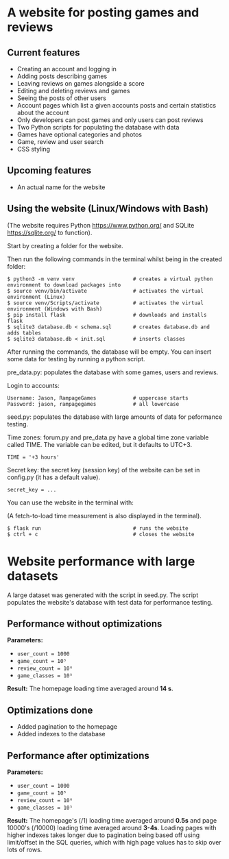 # A website for posting games and reviews

## Current features

* Creating an account and logging in
* Adding posts describing games
* Leaving reviews on games alongside a score
* Editing and deleting reviews and games
* Seeing the posts of other users
* Account pages which list a given accounts posts and certain statistics about the account
* Only developers can post games and only users can post reviews
* Two Python scripts for populating the database with data
* Games have optional categories and photos
* Game, review and user search
* CSS styling

## Upcoming features

* An actual name for the website

## Using the website (Linux/Windows with Bash)

(The website requires Python https://www.python.org/ and SQLite https://sqlite.org/ to function).

Start by creating a folder for the website.

Then run the following commands in the terminal whilst being in the created folder:
```
$ python3 -m venv venv                   # creates a virtual python environment to download packages into
$ source venv/bin/activate               # activates the virtual environment (Linux)
$ source venv/Scripts/activate           # activates the virtual environment (Windows with Bash)
$ pip install flask                      # downloads and installs flask
$ sqlite3 database.db < schema.sql       # creates database.db and adds tables
$ sqlite3 database.db < init.sql         # inserts classes
```

After running the commands, the database will be empty. You can insert some data for testing by running a python script.

pre_data.py: populates the database with some games, users and reviews.

Login to accounts:
```
Username: Jason, RampageGames            # uppercase starts
Password: jason, rampagegames            # all lowercase
```

seed.py: populates the database with large amounts of data for peformance testing.

Time zones:
forum.py and pre_data.py have a global time zone variable called TIME.
The variable can be edited, but it defaults to UTC+3.
```
TIME = '+3 hours'
```

Secret key:
the secret key (session key) of the website can be set in config.py (it has a default value).
```
secret_key = ...
```

You can use the website in the terminal with:

(A fetch-to-load time measurement is also displayed in the terminal).
```
$ flask run                              # runs the website
$ ctrl + c                               # closes the website
```

# Website performance with large datasets

A large dataset was generated with the script in seed.py. The script populates the website's database with test data for performance testing.

## Performance without optimizations

**Parameters:**
* `user_count = 1000`
* `game_count = 10⁵`
* `review_count = 10⁶`
* `game_classes = 10⁵`

**Result:**
The homepage loading time averaged around **14 s**.

## Optimizations done
* Added pagination to the homepage
* Added indexes to the database

## Performance after optimizations

**Parameters:**
* `user_count = 1000`
* `game_count = 10⁵`
* `review_count = 10⁶`
* `game_classes = 10⁵`

**Result:**
The homepage's (/1) loading time averaged around **0.5s** and page 10000's (/10000) loading time averaged around **3-4s**. Loading pages with higher indexes takes longer due to pagination being based off using limit/offset in the SQL queries, which with high page values has to skip over lots of rows.